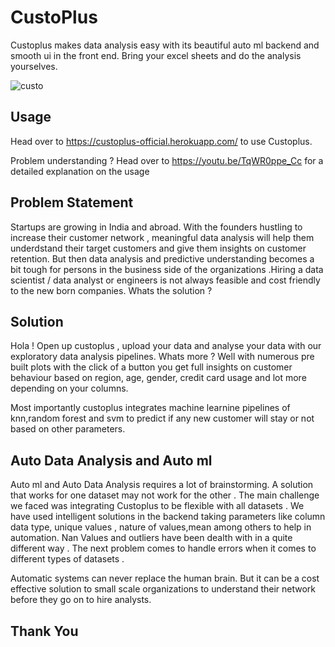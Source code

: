 # CustoPlus

Custoplus makes data analysis easy with its beautiful auto ml backend and smooth ui in the front end. Bring your excel sheets and do the analysis yourselves.

![custo](https://user-images.githubusercontent.com/63863911/182765744-19a743e7-3080-43c4-959c-98d32e62c9c1.PNG)

## Usage 

Head over to https://custoplus-official.herokuapp.com/ to use Custoplus.

Problem understanding ?
Head over to https://youtu.be/TqWR0ppe_Cc for a detailed explanation on the usage

## Problem Statement
Startups are growing in India and abroad. With the founders hustling to increase their customer network , meaningful data analysis will help them underdstand their target customers and give them insights on customer retention. But then data analysis and predictive understanding becomes a bit tough for persons in the business side of the organizations .Hiring a data scientist / data analyst or engineers is not always feasible and cost friendly to the new born companies. Whats the solution ?

## Solution

Hola ! Open up custoplus , upload your data and analyse your data with our exploratory data analysis pipelines.
Whats more ? Well with numerous pre built plots with the click of a button you get full insights on customer behaviour based on region, age, gender, credit card usage and lot more depending on your columns.

Most importantly custoplus integrates machine learnine pipelines of knn,random forest and svm to predict if any new customer will stay or not based on other
parameters.

## Auto Data Analysis and Auto ml

Auto ml and Auto Data Analysis requires a lot of brainstorming. A solution that works for one dataset may not work for the other . The main challenge we faced was integrating Custoplus to be flexible with all datasets . We have used intelligent solutions in the backend taking parameters like column data type, unique values , nature of values,mean among others to help in automation. Nan Values and outliers have been dealth with in a quite different way . The next problem comes to handle errors when it comes to different types of datasets .

Automatic systems can never replace the human brain. But it can be a cost effective solution to small scale organizations to understand their network before they go on
to hire analysts.

## Thank You
